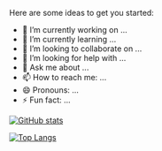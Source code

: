

Here are some ideas to get you started:

- 🔭 I’m currently working on ...
- 🌱 I’m currently learning ...
- 👯 I’m looking to collaborate on ...
- 🤔 I’m looking for help with ...
- 💬 Ask me about ...
- 📫 How to reach me: ...
- 😄 Pronouns: ...
- ⚡ Fun fact: ...

[![GitHub stats](https://github-readme-stats.vercel.app/api?username=Ryushin96&theme=vue-dark&show_icons=true)](https://github.com/Ryushin96/github-readme-stats)

[![Top Langs](https://github-readme-stats.vercel.app/api/top-langs/?username=Ryushin96&theme=vue-dark&show_icons=true&layout=compact)](https://github.com/Ryushin96/github-readme-stats)
